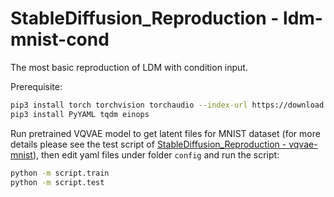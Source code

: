 # StableDiffusion_Reproduction - ldm-mnist-cond

The most basic reproduction of LDM with condition input.

Prerequisite:
```bash
pip3 install torch torchvision torchaudio --index-url https://download.pytorch.org/whl/cu128
pip3 install PyYAML tqdm einops
```

Run pretrained VQVAE model to get latent files for MNIST dataset (for more details please see the test script of [StableDiffusion_Reproduction - vqvae-mnist](https://github.com/QidiLiu/StableDiffusion_Reproduction/tree/vqvae-mnist)), then edit yaml files under folder `config` and run the script:
```bash
python -m script.train
python -m script.test
```
